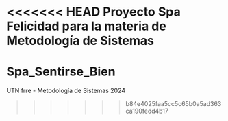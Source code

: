 <<<<<<< HEAD
Proyecto Spa Felicidad para la materia de Metodología de Sistemas
=======
# Spa_Sentirse_Bien
UTN frre - Metodología de Sistemas 2024
>>>>>>> b84e4025faa5cc5c65b0a5ad363ca190fedd4b17
